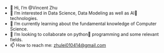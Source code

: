 - 👋 Hi, I’m @Vincent Zhu
- 👀 I’m interested in Data Science, Data Modeling as well as AI🤖️ technologies.
- 🌱 I’m currently learning about the fundamental knowledge of Computer Science.
- 💞️ I’m looking to collaborate on python🐍 programming and some relevant fields.
- 📫 How to reach me: zhulei010414@gmail.com

<!---
Vincent-Zhul/Vincent-Zhul is a ✨ special ✨ repository because its `README.md` (this file) appears on your GitHub profile.
You can click the Preview link to take a look at your changes.
--->
